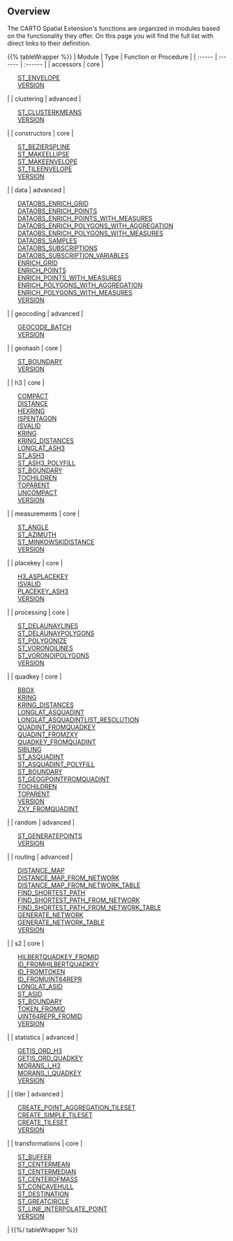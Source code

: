 ## Overview

The CARTO Spatial Extension's functions are organized in modules based on the functionality they offer. On this page you will find the full list with direct links to their definition.

{{% tableWrapper %}}
| Module | Type | Function or Procedure |
| :----- | :------ | :------ |
| accessors | core |<ul style="list-style:none"><li><a href="../accessors/#st_envelope">ST_ENVELOPE</a></li><li><a href="../accessors/#version">VERSION</a></li></ul>|
| clustering | advanced |<ul style="list-style:none"><li><a href="../clustering/#st_clusterkmeans">ST_CLUSTERKMEANS</a></li><li><a href="../clustering/#version">VERSION</a></li></ul>|
| constructors | core |<ul style="list-style:none"><li><a href="../constructors/#st_bezierspline">ST_BEZIERSPLINE</a></li><li><a href="../constructors/#st_makeellipse">ST_MAKEELLIPSE</a></li><li><a href="../constructors/#st_makeenvelope">ST_MAKEENVELOPE</a></li><li><a href="../constructors/#st_tileenvelope">ST_TILEENVELOPE</a></li><li><a href="../constructors/#version">VERSION</a></li></ul>|
| data | advanced |<ul style="list-style:none"><li><a href="../data/#dataobs_enrich_grid">DATAOBS_ENRICH_GRID</a></li><li><a href="../data/#dataobs_enrich_points">DATAOBS_ENRICH_POINTS</a></li><li><a href="../data/#dataobs_enrich_points_with_measures">DATAOBS_ENRICH_POINTS_WITH_MEASURES</a></li><li><a href="../data/#dataobs_enrich_polygons_with_aggregation">DATAOBS_ENRICH_POLYGONS_WITH_AGGREGATION</a></li><li><a href="../data/#dataobs_enrich_polygons_with_measures">DATAOBS_ENRICH_POLYGONS_WITH_MEASURES</a></li><li><a href="../data/#dataobs_samples">DATAOBS_SAMPLES</a></li><li><a href="../data/#dataobs_subscriptions">DATAOBS_SUBSCRIPTIONS</a></li><li><a href="../data/#dataobs_subscription_variables">DATAOBS_SUBSCRIPTION_VARIABLES</a></li><li><a href="../data/#enrich_grid">ENRICH_GRID</a></li><li><a href="../data/#enrich_points">ENRICH_POINTS</a></li><li><a href="../data/#enrich_points_with_measures">ENRICH_POINTS_WITH_MEASURES</a></li><li><a href="../data/#enrich_polygons_with_aggregation">ENRICH_POLYGONS_WITH_AGGREGATION</a></li><li><a href="../data/#enrich_polygons_with_measures">ENRICH_POLYGONS_WITH_MEASURES</a></li><li><a href="../data/#version">VERSION</a></li></ul>|
| geocoding | advanced |<ul style="list-style:none"><li><a href="../geocoding/#geocode_batch">GEOCODE_BATCH</a></li><li><a href="../geocoding/#version">VERSION</a></li></ul>|
| geohash | core |<ul style="list-style:none"><li><a href="../geohash/#st_boundary">ST_BOUNDARY</a></li><li><a href="../geohash/#version">VERSION</a></li></ul>|
| h3 | core |<ul style="list-style:none"><li><a href="../h3/#compact">COMPACT</a></li><li><a href="../h3/#distance">DISTANCE</a></li><li><a href="../h3/#hexring">HEXRING</a></li><li><a href="../h3/#ispentagon">ISPENTAGON</a></li><li><a href="../h3/#isvalid">ISVALID</a></li><li><a href="../h3/#kring">KRING</a></li><li><a href="../h3/#kring_distances">KRING_DISTANCES</a></li><li><a href="../h3/#longlat_ash3">LONGLAT_ASH3</a></li><li><a href="../h3/#st_ash3">ST_ASH3</a></li><li><a href="../h3/#st_ash3_polyfill">ST_ASH3_POLYFILL</a></li><li><a href="../h3/#st_boundary">ST_BOUNDARY</a></li><li><a href="../h3/#tochildren">TOCHILDREN</a></li><li><a href="../h3/#toparent">TOPARENT</a></li><li><a href="../h3/#uncompact">UNCOMPACT</a></li><li><a href="../h3/#version">VERSION</a></li></ul>|
| measurements | core |<ul style="list-style:none"><li><a href="../measurements/#st_angle">ST_ANGLE</a></li><li><a href="../measurements/#st_azimuth">ST_AZIMUTH</a></li><li><a href="../measurements/#st_minkowskidistance">ST_MINKOWSKIDISTANCE</a></li><li><a href="../measurements/#version">VERSION</a></li></ul>|
| placekey | core |<ul style="list-style:none"><li><a href="../placekey/#h3_asplacekey">H3_ASPLACEKEY</a></li><li><a href="../placekey/#isvalid">ISVALID</a></li><li><a href="../placekey/#placekey_ash3">PLACEKEY_ASH3</a></li><li><a href="../placekey/#version">VERSION</a></li></ul>|
| processing | core |<ul style="list-style:none"><li><a href="../processing/#st_delaunaylines">ST_DELAUNAYLINES</a></li><li><a href="../processing/#st_delaunaypolygons">ST_DELAUNAYPOLYGONS</a></li><li><a href="../processing/#st_polygonize">ST_POLYGONIZE</a></li><li><a href="../processing/#st_voronoilines">ST_VORONOILINES</a></li><li><a href="../processing/#st_voronoipolygons">ST_VORONOIPOLYGONS</a></li><li><a href="../processing/#version">VERSION</a></li></ul>|
| quadkey | core |<ul style="list-style:none"><li><a href="../quadkey/#bbox">BBOX</a></li><li><a href="../quadkey/#kring">KRING</a></li><li><a href="../quadkey/#kring_distances">KRING_DISTANCES</a></li><li><a href="../quadkey/#longlat_asquadint">LONGLAT_ASQUADINT</a></li><li><a href="../quadkey/#longlat_asquadintlist_resolution">LONGLAT_ASQUADINTLIST_RESOLUTION</a></li><li><a href="../quadkey/#quadint_fromquadkey">QUADINT_FROMQUADKEY</a></li><li><a href="../quadkey/#quadint_fromzxy">QUADINT_FROMZXY</a></li><li><a href="../quadkey/#quadkey_fromquadint">QUADKEY_FROMQUADINT</a></li><li><a href="../quadkey/#sibling">SIBLING</a></li><li><a href="../quadkey/#st_asquadint">ST_ASQUADINT</a></li><li><a href="../quadkey/#st_asquadint_polyfill">ST_ASQUADINT_POLYFILL</a></li><li><a href="../quadkey/#st_boundary">ST_BOUNDARY</a></li><li><a href="../quadkey/#st_geogpointfromquadint">ST_GEOGPOINTFROMQUADINT</a></li><li><a href="../quadkey/#tochildren">TOCHILDREN</a></li><li><a href="../quadkey/#toparent">TOPARENT</a></li><li><a href="../quadkey/#version">VERSION</a></li><li><a href="../quadkey/#zxy_fromquadint">ZXY_FROMQUADINT</a></li></ul>|
| random | advanced |<ul style="list-style:none"><li><a href="../random/#st_generatepoints">ST_GENERATEPOINTS</a></li><li><a href="../random/#version">VERSION</a></li></ul>|
| routing | advanced |<ul style="list-style:none"><li><a href="../routing/#distance_map">DISTANCE_MAP</a></li><li><a href="../routing/#distance_map_from_network">DISTANCE_MAP_FROM_NETWORK</a></li><li><a href="../routing/#distance_map_from_network_table">DISTANCE_MAP_FROM_NETWORK_TABLE</a></li><li><a href="../routing/#find_shortest_path">FIND_SHORTEST_PATH</a></li><li><a href="../routing/#find_shortest_path_from_network">FIND_SHORTEST_PATH_FROM_NETWORK</a></li><li><a href="../routing/#find_shortest_path_from_network_table">FIND_SHORTEST_PATH_FROM_NETWORK_TABLE</a></li><li><a href="../routing/#generate_network">GENERATE_NETWORK</a></li><li><a href="../routing/#generate_network_table">GENERATE_NETWORK_TABLE</a></li><li><a href="../routing/#version">VERSION</a></li></ul>|
| s2 | core |<ul style="list-style:none"><li><a href="../s2/#hilbertquadkey_fromid">HILBERTQUADKEY_FROMID</a></li><li><a href="../s2/#id_fromhilbertquadkey">ID_FROMHILBERTQUADKEY</a></li><li><a href="../s2/#id_fromtoken">ID_FROMTOKEN</a></li><li><a href="../s2/#id_fromuint64repr">ID_FROMUINT64REPR</a></li><li><a href="../s2/#longlat_asid">LONGLAT_ASID</a></li><li><a href="../s2/#st_asid">ST_ASID</a></li><li><a href="../s2/#st_boundary">ST_BOUNDARY</a></li><li><a href="../s2/#token_fromid">TOKEN_FROMID</a></li><li><a href="../s2/#uint64repr_fromid">UINT64REPR_FROMID</a></li><li><a href="../s2/#version">VERSION</a></li></ul>|
| statistics | advanced |<ul style="list-style:none"><li><a href="../statistics/#getis_ord_h3">GETIS_ORD_H3</a></li><li><a href="../statistics/#getis_ord_quadkey">GETIS_ORD_QUADKEY</a></li><li><a href="../statistics/#morans_i_h3">MORANS_I_H3</a></li><li><a href="../statistics/#morans_i_quadkey">MORANS_I_QUADKEY</a></li><li><a href="../statistics/#version">VERSION</a></li></ul>|
| tiler | advanced |<ul style="list-style:none"><li><a href="../tiler/#create_point_aggregation_tileset">CREATE_POINT_AGGREGATION_TILESET</a></li><li><a href="../tiler/#create_simple_tileset">CREATE_SIMPLE_TILESET</a></li><li><a href="../tiler/#create_tileset">CREATE_TILESET</a></li><li><a href="../tiler/#version">VERSION</a></li></ul>|
| transformations | core |<ul style="list-style:none"><li><a href="../transformations/#st_buffer">ST_BUFFER</a></li><li><a href="../transformations/#st_centermean">ST_CENTERMEAN</a></li><li><a href="../transformations/#st_centermedian">ST_CENTERMEDIAN</a></li><li><a href="../transformations/#st_centerofmass">ST_CENTEROFMASS</a></li><li><a href="../transformations/#st_concavehull">ST_CONCAVEHULL</a></li><li><a href="../transformations/#st_destination">ST_DESTINATION</a></li><li><a href="../transformations/#st_greatcircle">ST_GREATCIRCLE</a></li><li><a href="../transformations/#st_line_interpolate_point">ST_LINE_INTERPOLATE_POINT</a></li><li><a href="../transformations/#version">VERSION</a></li></ul>|
{{%/ tableWrapper %}}